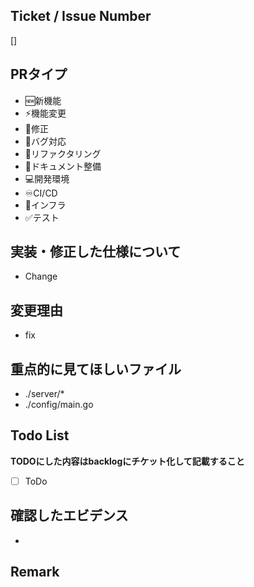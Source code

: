 ## Ticket / Issue Number
<!-- NotionのIDを入れてください -->
<!-- PRのタイトルを[Task_ID]にするとNotion側で勝手に紐づきます -->
[]

## PRタイプ
<!-- Pull Requestの種類を選択 -->
<!-- 必要なものだけ残す -->
* 🆕新機能
* ⚡️機能変更
* 🔧修正
* 🐛バグ対応
* 🧹リファクタリング
* 📖ドキュメント整備
* 💻開発環境
* ♾️CI/CD
* 🚄インフラ
* ✅テスト

## 実装・修正した仕様について

<!-- 例): アカウント取得APIの実装 --->
<!-- 例): 登録ボタンの実装 --->
<!-- より詳細に、レビュアーに伝わるように --->

* Change

## 変更理由
<!-- 変更理由 -->

* fix

## 重点的に見てほしいファイル
<!--重点的に見てほしいファイル -->

* ./server/*
* ./config/main.go

## Todo List
<!-- やり残したこと/将来的にする予定のもの -->
**TODOにした内容はbacklogにチケット化して記載すること**

* [ ] ToDo

## 確認したエビデンス
<!-- 確認したログや画像・動画を添付する --->

* 

## Remark
<!-- 補足事項 -->
